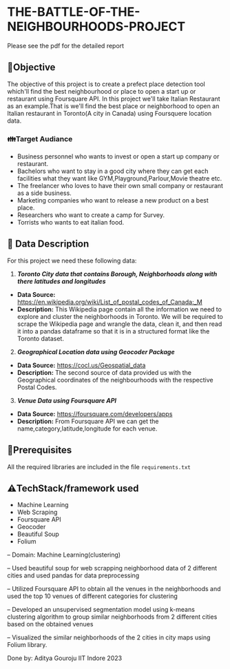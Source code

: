 # THE-BATTLE-OF-THE-NEIGHBOURHOODS-PROJECT

Please see the pdf for the detailed report

## 📌**Objective**

The objective of this project is to create a prefect place detection tool which'll find the best neighbourhood or place to open a start up or restaurant using Foursquare API. In this project we'll take Italian Restaurant as an example.That is we'll find the best place or neighborhood to open an Italian restaurant in Toronto(A city in Canada) using Foursquere location data.
### 👪**Target Audiance**

* Business personnel who wants to invest or open a start up company or restaurant.
* Bachelors who want to stay in a good city where they can get each facilities what they want like GYM,Playground,Parlour,Movie theatre etc.
* The freelancer who loves to have their own small company or restaurant as a side business.
* Marketing companies who want to release a new product on a best place.
* Researchers who want to create a camp for Survey.
* Torrists who wants to eat italian food.

## 📁 **Data Description**
For this project we need these following data:
1. ***Toronto City data that contains Borough, Neighborhoods along with there latitudes and longitudes***
* **Data Source:** https://en.wikipedia.org/wiki/List_of_postal_codes_of_Canada:_M
* **Description:** This Wikipedia page contain all the information we need to explore and cluster the neighborhoods in Toronto. We will be required to scrape the Wikipedia page and wrangle the data, clean it, and then read it into a pandas dataframe so that it is in a structured format like the Toronto dataset.
2. ***Geographical Location data using Geocoder Package***
* **Data Source:** https://cocl.us/Geospatial_data
* **Description:** The second source of data provided us with the Geographical coordinates of the neighbourhoods with the respective Postal Codes.
3. ***Venue Data using Foursquare API***
* **Data Source:** https://foursquare.com/developers/apps
* **Description:** From Foursquare API we can get the name,category,latitude,longitude for each venue.

## 🔑**Prerequisites**
All the required libraries are included in the file <code>requirements.txt</code>

## ⚠️**TechStack/framework used**
- Machine Learning
- Web Scraping
- Foursquare API
- Geocoder
- Beautiful Soup
- Folium

– Domain: Machine Learning(clustering)

– Used beautiful soup for web scrapping neighborhood data of 2 different cities and used pandas for data
preprocessing

– Utilized Foursquare API to obtain all the venues in the neighborhoods and used the top 10 venues of
different categories for clustering

– Developed an unsupervised segmentation model using k-means clustering algorithm to group similar
neighborhoods from 2 different cities based on the obtained venues

– Visualized the similar neighborhoods of the 2 cities in city maps using Folium library.

Done by: Aditya Gouroju
IIT Indore 2023
